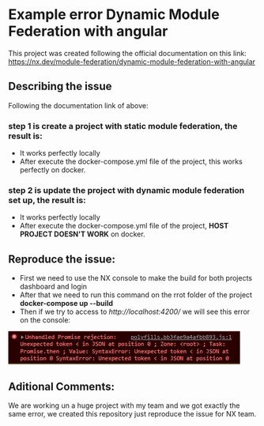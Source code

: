 # Example error Dynamic Module Federation with angular

This project was created following the official documentation on this link:
https://nx.dev/module-federation/dynamic-module-federation-with-angular


## Describing the issue
Following the documentation link of above:

### step 1 is create a project with static module federation, the result is:

- It works perfectly locally
- After execute the docker-compose.yml file of the project, this works perfectly on docker.

### step 2 is update the project with dynamic module federation set up, the result is:

- It works perfectly locally
- After execute the docker-compose.yml file of the project, **HOST PROJECT DOESN'T WORK** on docker.

## Reproduce the issue:

- First we need to use the NX console to make the build for both projects dashboard and login
- After that we need to run this command on the rrot folder of the project **docker-compose up --build**
- Then if we try to access to *http://localhost:4200/* we will see this error on the console:

![alt text](https://github.com/ArticosDev/NX_Dynamic_Federation_Module/blob/main/Error_screenshot.jpg?raw=true)

## Aditional Comments:
We are working un a huge project with my team and we got exactly the same error, we created this repository just reproduce the issue for NX team.